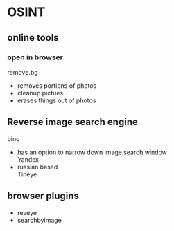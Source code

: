 # OSINT

## online tools

### open in browser
remove.bg</br>
 - removes portions of photos
- cleanup.pictues
 - erases things out of photos

## Reverse image search engine

bing</br>
 - has an option to narrow down image search window</br>
Yandex</br>
 - russian based</br>
Tineye</br>

## browser plugins

- reveye
- searchbyimage
